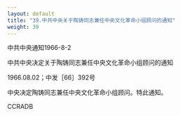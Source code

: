 ```yaml
---
layout: default
title: "39.中共中央关于陶铸同志兼任中央文化革命小组顾问的通知"
weight: 39
---
```


中共中央通知1966-8-2

中共中央决定关于陶铸同志兼任中央文化革命小组顾问的通知

1966.08.02；中发［66］392号

中央决定陶铸同志兼任中央文化革命小组顾问。特此通知。

CCRADB

